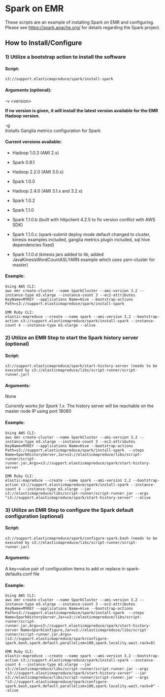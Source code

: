 Spark on EMR
=====================

These scripts are an example of installing Spark on EMR and configuring.   Please see https://spark.apache.org/ for details regarding the Spark project.


## How to Install/Configure

### 1) Utilize a bootstrap action to install the software

#### Script:   
`s3://support.elasticmapreduce/spark/install-spark`


#### Arguments (optional):   
-v \<version\>

   **If no version is given, it will install the latest version available for the EMR Hadoop version.**

-g   
   Installs Ganglia metrics configuration for Spark


#### Current versions available:
* Hadoop 1.0.3 (AMI 2.x)
 * Spark 0.8.1 
 
* Hadoop 2.2.0 (AMI 3.0.x)
 * Spark 1.0.0 
 
* Hadoop 2.4.0 (AMI 3.1.x and 3.2.x)
 * Spark 1.0.2
 * Spark 1.1.0
 * Spark 1.1.0.b (built with httpclient 4.2.5 to fix version conflict with AWS SDK)
 * Spark 1.1.0.c (spark-submit deploy mode default changed to cluster, kinesis examples included, ganglia metrics plugin included, sql hive dependencies fixed) 
 * Spark 1.1.0.d (kinesis jars added to lib, added JavaKinesisWordCountASLYARN example which uses yarn-cluster for master) 


#### Example:
```
Using AWS CLI:
aws emr create-cluster --name SparkCluster --ami-version 3.2 --instance-type m3.xlarge --instance-count 3 --ec2-attributes KeyName=MYKEY --applications Name=Hive --bootstrap-actions Path=s3://support.elasticmapreduce/spark/install-spark

EMR Ruby CLI:
elastic-mapreduce --create --name spark --ami-version 3.2 --bootstrap-action s3://support.elasticmapreduce/spark/install-spark --instance-count 4 --instance-type m3.xlarge --alive 
```


### 2) Utilize an EMR Step to start the Spark history server (optional)

#### Script:
`s3://support.elasticmapreduce/spark/start-history-server (needs to be executed by s3://elasticmapreduce/libs/script-runner/script-runner.jar)`

#### Arguments:
None


_Currently works for Spark 1.x._  The history server will be reachable on the master node IP using port 18080

#### Example:
```
Using AWS CLI:
aws emr create-cluster --name SparkCluster --ami-version 3.2 --instance-type m3.xlarge --instance-count 3 --ec2-attributes KeyName=MYKEY --applications Name=Hive --bootstrap-actions Path=s3://support.elasticmapreduce/spark/install-spark  --steps Name=SparkHistoryServer,Jar=s3://elasticmapreduce/libs/script-runner/script-runner.jar,Args=s3://support.elasticmapreduce/spark/start-history-server 

EMR Ruby CLI:
elastic-mapreduce --create --name spark --ami-version 3.2 --bootstrap-action s3://support.elasticmapreduce/spark/install-spark --instance-count 4 --instance-type m3.xlarge --jar s3://elasticmapreduce/libs/script-runner/script-runner.jar --args "s3://support.elasticmapreduce/spark/start-history-server" --alive
```


### 3) Utilize an EMR Step to configure the Spark default configuration (optional)

#### Script:
`s3://support.elasticmapreduce/spark/configure-spark.bash (needs to be executed by s3://elasticmapreduce/libs/script-runner/script-runner.jar)`

#### Arguments:
A key=value pair of configuration items to add or replace in spark-defaults.conf file


#### Example:
```
Using AWS CLI:
aws emr create-cluster --name SparkCluster --ami-version 3.2 --instance-type m3.xlarge --instance-count 3 --ec2-attributes KeyName=MYKEY --applications Name=Hive --bootstrap-actions Path=s3://support.elasticmapreduce/spark/install-spark  --steps Name=SparkHistoryServer,Jar=s3://elasticmapreduce/libs/script-runner/script-runner.jar,Args=s3://support.elasticmapreduce/spark/start-history-server Name=SparkConfigure,Jar=s3://elasticmapreduce/libs/script-runner/script-runner.jar,Args=[s3://support.elasticmapreduce/spark/configure-spark.bash,spark.default.parallelism=100,spark.locality.wait.rack=0]

EMR Ruby CLI:
elastic-mapreduce --create --name spark --ami-version 3.2 --bootstrap-action s3://support.elasticmapreduce/spark/install-spark --instance-count 4 --instance-type m3.xlarge --jar s3://elasticmapreduce/libs/script-runner/script-runner.jar --args "s3://support.elasticmapreduce/spark/start-history-server" --jar s3://elasticmapreduce/libs/script-runner/script-runner.jar --args "s3://support.elasticmapreduce/spark/configure-spark.bash,spark.default.parallelism=100,spark.locality.wait.rack=0" --alive 
```

